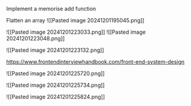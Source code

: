 Implement a memorise add function



Flatten an array
![[Pasted image 20241201195045.png]]


![[Pasted image 20241201223033.png]]
![[Pasted image 20241201223048.png]]

![[Pasted image 20241201223132.png]]


https://www.frontendinterviewhandbook.com/front-end-system-design


![[Pasted image 20241201225720.png]]

![[Pasted image 20241201225734.png]]


![[Pasted image 20241201225824.png]]